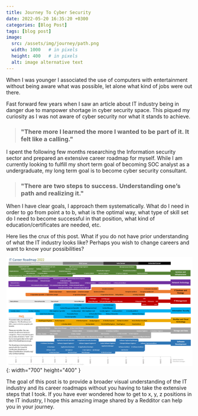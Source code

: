 ```yaml
---
title: Journey To Cyber Security
date: 2022-05-20 16:35:20 +0300
categories: [Blog Post]
tags: [blog post]
image:
  src: /assets/img/journey/path.png
  width: 1000   # in pixels
  height: 400   # in pixels
  alt: image alternative text
---
```


When I was younger I associated the use of computers with entertainment without being aware what was possible, let alone what kind of jobs were out there.

Fast forward few years when I saw an article about IT industry being in danger due to manpower shortage in cyber security space. This piqued my curiosity as I was not aware of cyber security nor what it stands to achieve.

> ### "There more I learned the more I wanted to be part of it. It felt like a calling."

I spent the following few months researching the Information security sector and prepared an extensive career roadmap for myself. While I am currently looking to fulfill my short term goal of becoming SOC analyst as a undergraduate, my long term goal is to become cyber security consultant.

> ### "There are two steps to success. Understanding one’s path and realizing it."

When I have clear goals, I approach them systematically. What do I need in order to go from point a to b, what is the optimal way, what type of skill set do I need to become successful in that position, what kind of education/certificates are needed, etc.

Here lies the crux of this post. What if you do not have prior understanding of what the IT industry looks like? Perhaps you wish to change careers and want to know your possibilities?

![Desktop View](/assets/img/journey/roadmap.png){: width="700" height="400" }

The goal of this post is to provide a broader visual understanding of the IT industry and its career roadmaps without you having to take the extensive steps that I took. If you have ever wondered how to get to x, y, z positions in the IT industry, I hope this amazing image shared by a Redditor can help you in your journey.